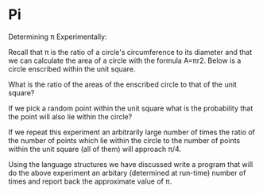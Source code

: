 # Pi

Determining π Experimentally:

Recall that π is the ratio of a circle's circumference to its
diameter and that we can calculate the area of a circle with the
formula A=πr2. Below is a circle enscribed within the unit square.

What is the ratio of the areas of the enscribed circle to that of
the unit square?

If we pick a random point within the unit square what is the
probability that the point will also lie within the circle?

If we repeat this experiment an arbitrarily large number of times the
ratio of the number of points which lie within the circle to the number
of points within the unit square (all of them) will approach π/4.

Using the language structures we have discussed write a program that
will do the above experiment an arbitary (determined at run-time)
number of times and report back the approximate value of π. 

